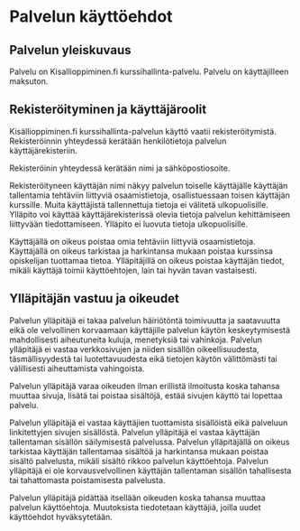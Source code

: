 # Palvelun käyttöehdot
 

## Palvelun yleiskuvaus
Palvelu on Kisallioppiminen.fi kurssihallinta-palvelu. Palvelu on käyttäjilleen maksuton. 

## Rekisteröityminen ja käyttäjäroolit
Kisällioppiminen.fi kurssihallinta-palvelun käyttö vaatii rekisteröitymistä. Rekisteröinnin yhteydessä kerätään henkilötietoja palvelun käyttäjärekisteriin.

Rekisteröinin yhteydessä kerätään nimi ja sähköpostiosoite.

Rekisteröityneen käyttäjän nimi näkyy palvelun toiselle käyttäjälle käyttäjän tallentamia tehtäviin liittyviä osaamistietoja, osallistuessaan toisen käyttäjän kurssille. Muita käyttäjistä tallennettuja tietoja ei välitetä ulkopuolisille. Ylläpito voi käyttää käyttäjärekisterissä olevia tietoja palvelun kehittämiseen liittyvään tiedottamiseen. Ylläpito ei luovuta tietoja ulkopuolisille.

Käyttäjällä on oikeus poistaa omia tehtäviin liittyviä osaamistietoja. Käyttäjällä on oikeus tarkistaa ja harkintansa mukaan poistaa kurssinsa opiskelijan tuottamaa tietoa. Ylläpitäjillä on oikeus poistaa käyttäjän tiedot, mikäli käyttäjä toimii käyttöehtojen, lain tai hyvän tavan vastaisesti.

## Ylläpitäjän vastuu ja oikeudet
Palvelun ylläpitäjä ei takaa palvelun häiriötöntä toimivuutta ja saatavuutta eikä ole velvollinen korvaamaan käyttäjille palvelun käytön keskeytymisestä mahdollisesti aiheutuneita kuluja, menetyksiä tai vahinkoja. Palvelun ylläpitäjä ei vastaa verkkosivujen ja niiden sisällön oikeellisuudesta, täsmällisyydestä tai luotettavuudesta eikä tietojen käytön välittömästi tai välillisesti aiheuttamista vahingoista.

Palvelun ylläpitäjä varaa oikeuden ilman erillistä ilmoitusta koska tahansa muuttaa sivuja, lisätä tai poistaa sisältöjä, estää sivujen käyttö tai lopettaa palvelu.

Palvelun ylläpitäjä ei vastaa käyttäjien tuottamista sisällöistä eikä palveluun linkitettyjen sivujen sisällöstä. Palvelun ylläpitäjä ei vastaa käyttäjän tallentaman sisällön säilymisestä palvelussa. Palvelun ylläpitäjällä on oikeus tarkistaa käyttäjän tallentamaa sisältöä ja harkintansa mukaan poistaa sisältö palvelusta, mikäli sisältö rikkoo palvelun käyttöehtoja. Palvelun ylläpitäjä ei ole korvausvelvollinen käyttäjän tallentaman sisällön tahallisesta tai tahattomasta poistamisesta palvelusta.

Palvelun ylläpitäjä pidättää itsellään oikeuden koska tahansa muuttaa palvelun käyttöehtoja. Muutoksista tiedotetaan käyttäjiä, joilla uudet käyttöehdot hyväksytetään.
